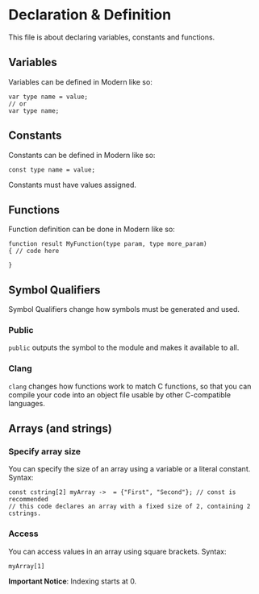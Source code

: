 # Declaration & Definition
This file is about declaring variables, constants and functions.
## Variables
Variables can be defined in Modern like so:  
```
var type name = value;
// or
var type name;
```
## Constants
Constants can be defined in Modern like so:  
```
const type name = value;
```  
Constants must have values assigned.
## Functions
Function definition can be done in Modern like so:  
```
function result MyFunction(type param, type more_param)
{ // code here

}
```
## Symbol Qualifiers
Symbol Qualifiers change how symbols must be generated and used.
### Public
``public`` outputs the symbol to the module and makes it available to all.
### Clang
``clang`` changes how functions work to match C functions, so that you can compile your code into an object file usable by other C-compatible languages.
## Arrays (and strings)
### Specify array size
You can specify the size of an array using a variable or a literal constant. Syntax:  
```
const cstring[2] myArray ->  = {"First", "Second"}; // const is recommended
// this code declares an array with a fixed size of 2, containing 2 cstrings.
```
### Access
You can access values in an array using square brackets. Syntax:  
```
myArray[1]
```  
**Important Notice**: Indexing starts at 0.
